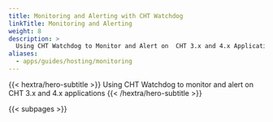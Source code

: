 ```yaml
---
title: Monitoring and Alerting with CHT Watchdog
linkTitle: Monitoring and Alerting
weight: 8
description: >
  Using CHT Watchdog to Monitor and Alert on  CHT 3.x and 4.x Applications
aliases:
  - apps/guides/hosting/monitoring
---
```


{{< hextra/hero-subtitle >}}
  Using CHT Watchdog to monitor and alert on CHT 3.x and 4.x applications
{{< /hextra/hero-subtitle >}}

{{< subpages >}}
